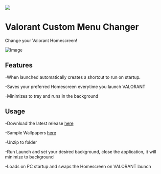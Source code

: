 ![](https://i.imgur.com/tt0uytK.png)

# Valorant Custom Menu Changer

Change your Valorant Homescreen!

![Image](https://github.com/user-attachments/assets/774f74ee-3a4f-4fb0-a525-d9cd55b86828)

## Features

-When launched automatically creates a shortcut to run on startup.

-Saves your preferred Homescreen everytime you launch VALORANT

-Minimizes to tray and runs in the background

## Usage

-Download the latest release [here](https://github.com/lij42/CustomHomescreenApp/releases/latest/download/customHomescreen.zip)

-Sample Wallpapers [here](https://github.com/lij42/CustomHomescreenApp/releases/latest/wallpapers.zip)

-Unzip to folder

-Run Launch and set your desired background, close the application, it will minimize to background

-Loads on PC startup and swaps the Homescreen on VALORANT launch



